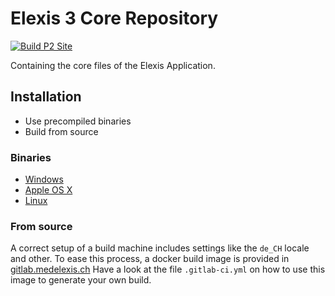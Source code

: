 # Elexis 3 Core Repository
[![Build P2 Site](https://github.com/elexis/elexis-3-core/actions/workflows/build-p2-site.yaml/badge.svg)](https://github.com/elexis/elexis-3-core/actions/workflows/build-p2-site.yaml)

Containing the core files of the Elexis Application.
## Installation
- Use precompiled binaries
- Build from source
### Binaries
- [Windows](http://download.elexis.info/elexis/3.10/products/Elexis3-win32.win32.x86_64.zip)
- [Apple OS X](http://download.elexis.info/elexis/3.10/products/Elexis3-macosx.cocoa.x86_64.zip)
- [Linux](http://download.elexis.info/elexis/3.10/products/Elexis3-linux.gtk.x86_64.zip)

### From source

A correct setup of a build machine includes settings like the `de_CH` locale and other.
To ease this process, a docker build image is provided in 
[gitlab.medelexis.ch](https://gitlab.medelexis.ch/elexis/docker-build/container_registry "gitlab.medelexis.ch") 
Have a look at the file `.gitlab-ci.yml` on how to use this image to generate your own build.

